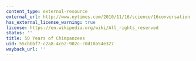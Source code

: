 ```yaml
---
content_type: external-resource
external_url: http://www.nytimes.com/2010/11/16/science/16conversation.html?_r=0&adxnnl=1&adxnnlx=1397826229-Vu4tQeu+mUJ5yb3kPo7zrw
has_external_license_warning: true
license: https://en.wikipedia.org/wiki/All_rights_reserved
status: ''
title: 50 Years of Chimpanzees
uid: 55cbbbf7-c2a8-4c62-902c-c0d10a54e327
wayback_url: ''
---
```

